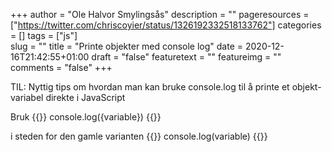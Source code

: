 +++
author = "Ole Halvor Smylingsås"
description = ""
pageresources = ["https://twitter.com/chriscoyier/status/1326192332518133762"]
categories = []
tags = ["js"]     
slug = ""
title = "Printe objekter med console log"
date = 2020-12-16T21:42:55+01:00
draft = "false"
featuretext = ""
featureimg = ""
comments = "false"
+++

TIL: Nyttig tips om hvordan man kan bruke console.log til å printe et objekt-variabel direkte i JavaScript
<!--more-->
 
Bruk 
{{<highlight js>}}
console.log({variable})
{{</highlight>}}

i steden for den gamle varianten
{{<highlight js>}}
console.log(variable)
{{</highlight>}}